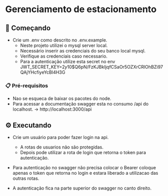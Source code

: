 # Gerenciamento de estacionamento

## 🚀 Começando

- Crie um .env como descrito no .env.example.
  - Neste projeto utilizei o mysql server local.
  - Necessário inserir as credenciais do seu banco local mysql.
  - Verifique as credenciais caso necessario.
  - Para a autenticação utilize esta secret no env JWT_SECRET_KEY=$2y$10$Q6pN/FzKJBkIjqfCSaOr5OZXrCRlOhBZi97QAjYHcfiyeYcBl4H3G

### 📋 Pré-requisitos

- Nao se esqueca de baixar os pacotes do node.
- Para acessar a documentação swagger esta no consumo /api do localhost. -> http://localhost:3000/api

## ⚙️ Executando

- Crie um usuário para poder fazer login na api.

  - A rotas de usuarios não são protegidas.
  - Depois pode utilizar a rota de login que retorna o token para autenticação.

- Para autenticação no swagger não precisa colocar o Bearer coloque apenas o token que retorna no login e estara liberado a utilizacao das outras rotas.
- A autenticação fica na parte superior do swagger no canto direito.
